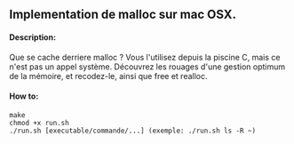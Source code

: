 ## Implementation de malloc sur mac OSX.

#### Description:
Que se cache derriere malloc ? Vous l'utilisez depuis la piscine C, mais ce n'est pas un appel système. Découvrez les rouages d'une gestion optimum de la mémoire, et recodez-le, ainsi que free et realloc.

#### How to:
```shell
make
chmod +x run.sh
./run.sh [executable/commande/...] (exemple: ./run.sh ls -R ~)
```
